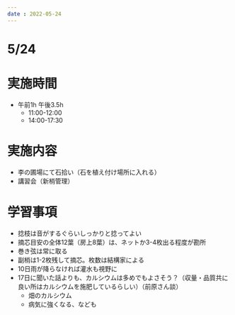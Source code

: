 ```yaml
---
date : 2022-05-24
---
```

# 5/24

# 実施時間

- 午前1h 午後3.5h
    - 11:00-12:00
    - 14:00-17:30

# 実施内容

- 李の圃場にて石拾い（石を植え付け場所に入れる）
- 講習会（新梢管理）

# 学習事項

- 捻枝は音がするぐらいしっかりと捻ってよい
- 摘芯目安の全体12葉（房上8葉）は、ネットか3-4枚出る程度が勘所
- 巻き弦は常に取る
- 副梢は1-2枚残して摘芯。枚数は結構家による
- 10日雨が降らなければ灌水も視野に
- 17日に聞いた話よりも、カルシウムは多めでもよさそう？（収量・品質共に良い所はカルシウムを施肥しているらしい）（前原さん談）
    - 畑のカルシウム
    - 病気に強くなる、なども